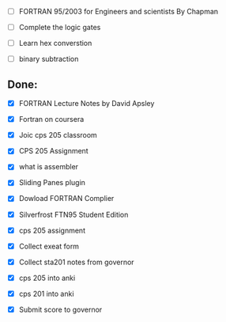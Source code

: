 
- [ ] FORTRAN 95/2003 for Engineers and scientists By Chapman
- [ ] Complete the logic gates
- [ ] Learn hex converstion
- [ ] binary subtraction



## Done:
- [x] FORTRAN Lecture Notes by David Apsley
- [x] Fortran on coursera
- [x] Joic cps 205 classroom
- [x] CPS 205 Assignment 
- [x] what is assembler
- [x] Sliding Panes plugin
- [x] Dowload FORTRAN Complier
- [x] Silverfrost FTN95 Student Edition
- [x] cps 205 assignment
- [x] Collect exeat form
- [x] Collect sta201 notes from governor
- [x] cps 205 into anki
- [x] cps 201 into anki
- [x] Submit score to governor


